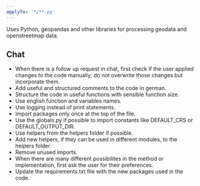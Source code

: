 ```yaml
---
applyTo: '*/**.py'
---
```


Uses Python, geopandas and other libraries for processing geodata and openstreetmap data.

## Chat

- When there is a follow up request in chat, first check if the user applied changes to the code manually; do not overwrite those changes but incorporate them.
- Add useful and structured comments to the code in german.
- Structure the code in useful functions with sensible function size.
- Use english function and variables names.
- Use logging instead of print statements.
- Import packages only once at the top of the file.
- Use the globals.py if possible to import constants like DEFAULT_CRS or DEFAULT_OUTPUT_DIR.
- Use helpers from the helpers folder if possible.
- Add new helpers, if they can be used in different modules, to the helpers folder.
- Remove unused imports.
- When there are many different possibilites in the method or implementation, first ask the user for their preferences.
- Update the requirements.txt file with the new packages used in the code.